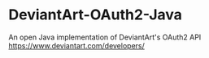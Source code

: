 DeviantArt-OAuth2-Java
======================

An open Java implementation of DeviantArt's OAuth2 API
https://www.deviantart.com/developers/
